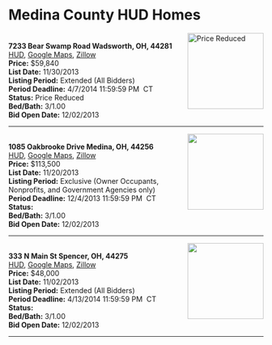 # Medina County HUD Homes

[<img alt="Price Reduced" src="https://www.hudhomestore.com/pages/ImageShow.aspx?Case=412-644562" align="right" style="height:150px;">](http://www.hudhomestore.com/Listing/PropertyDetails.aspx?caseNumber=412-644562)  
**7233 Bear Swamp Road Wadsworth, OH, 44281**  
[HUD](http://www.hudhomestore.com/Listing/PropertyDetails.aspx?caseNumber=412-644562), [Google Maps](http://maps.google.com/maps?q=7233+Bear+Swamp+Road+Wadsworth%2C+OH%2C+44281), [Zillow](http://www.zillow.com/homes/7233+Bear+Swamp+Road+Wadsworth%2C+OH%2C+44281/)  
**Price:** $59,840  
**List Date:** 11/30/2013  
**Listing Period:** Extended (All Bidders)  
**Period Deadline:** 4/7/2014 11:59:59 PM  CT  
**Status:** Price Reduced  
**Bed/Bath:** 3/1.00  
**Bid Open Date:** 12/02/2013

***

[<img alt="" src="https://www.hudhomestore.com/pages/ImageShow.aspx?Case=412-516234" align="right" style="height:150px;">](http://www.hudhomestore.com/Listing/PropertyDetails.aspx?caseNumber=412-516234)  
**1085 Oakbrooke Drive Medina, OH, 44256**  
[HUD](http://www.hudhomestore.com/Listing/PropertyDetails.aspx?caseNumber=412-516234), [Google Maps](http://maps.google.com/maps?q=1085+Oakbrooke+Drive+Medina%2C+OH%2C+44256), [Zillow](http://www.zillow.com/homes/1085+Oakbrooke+Drive+Medina%2C+OH%2C+44256/)  
**Price:** $113,500  
**List Date:** 11/20/2013  
**Listing Period:** Exclusive (Owner Occupants, Nonprofits, and Government Agencies only)  
**Period Deadline:** 12/4/2013 11:59:59 PM  CT  
**Status:**   
**Bed/Bath:** 3/1.00  
**Bid Open Date:** 12/02/2013

***

[<img alt="" src="https://www.hudhomestore.com/pages/ImageShow.aspx?Case=412-534668" align="right" style="height:150px;">](http://www.hudhomestore.com/Listing/PropertyDetails.aspx?caseNumber=412-534668)  
**333 N Main St Spencer, OH, 44275**  
[HUD](http://www.hudhomestore.com/Listing/PropertyDetails.aspx?caseNumber=412-534668), [Google Maps](http://maps.google.com/maps?q=333+N+Main+St+Spencer%2C+OH%2C+44275), [Zillow](http://www.zillow.com/homes/333+N+Main+St+Spencer%2C+OH%2C+44275/)  
**Price:** $48,000  
**List Date:** 11/02/2013  
**Listing Period:** Extended (All Bidders)  
**Period Deadline:** 4/13/2014 11:59:59 PM  CT  
**Status:**   
**Bed/Bath:** 3/1.00  
**Bid Open Date:** 12/02/2013

***

